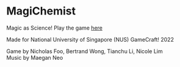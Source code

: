 # MagiChemist
Magic as Science! Play the game [here](https://magichemist.itch.io/magichemist)

Made for National University of Singapore (NUS) GameCraft! 2022

Game by Nicholas Foo, Bertrand Wong, Tianchu Li, Nicole Lim
<br>Music by Maegan Neo


